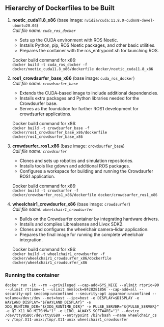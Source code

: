 ## Hierarchy of Dockerfiles to be Built

1. **noetic_cuda11.8_x86** (base image: `nvidia/cuda:11.8.0-cudnn8-devel-ubuntu20.04`)  
   *Call file name: `cuda_ros_docker`*  
   - Sets up the CUDA environment with ROS Noetic.
   - Installs Python, pip, ROS Noetic packages, and other basic utilities.
   - Prepares the container with the ros_entrypoint.sh for launching ROS.
   
   Docker build command for x86:  
   `docker build -t cuda_ros_docker -f docker/noetic_cuda11.8_x86/dockerfile docker/noetic_cuda11.8_x86`

3. **ros1_crowdsurfer_base_x86** (base image: `cuda_ros_docker`)  
   *Call file name: `crowdsurfer_base`*  
   - Extends the CUDA-based image to include additional dependencies.
   - Installs extra packages and Python libraries needed for the Crowdsurfer base.
   - Serves as the foundation for further ROS1 development for crowdsurfer applications.
   
   Docker build command for x86:  
   `docker build -t crowdsurfer_base -f docker/ros1_crowdsurfer_base_x86/dockerfile docker/ros1_crowdsurfer_base_x86`

4. **crowdsurfer_ros1_x86** (base image: `crowdsurfer_base`)  
   *Call file name: `crowdsurfer`*  
   - Clones and sets up robotics and simulation repositories.
   - Installs tools like gdown and additional ROS packages.
   - Configures a workspace for building and running the Crowdsurfer ROS1 application.
   
   Docker build command for x86:  
   `docker build -t crowdsurfer -f docker/crowdsurfer_ros1_x86/dockerfile docker/crowdsurfer_ros1_x86`

5. **wheelchair1_crowdsurfer_x86** (base image: `crowdsurfer`)  
   *Call file name: `wheelchair1_crowdsurfer`*  
   - Builds on the Crowdsurfer container by integrating hardware drivers.
   - Installs and compiles Librealsense and Livox SDK2.
   - Clones and configures the wheelchair camera–lidar application.
   - Prepares the final image for running the complete wheelchair integration.
   
   Docker build command for x86:  
   `docker build -t wheelchair1_crowdsurfer -f docker/wheelchair1_crowdsurfer_x86/dockerfile docker/wheelchair1_crowdsurfer_x86`

### Running the container
```
docker run -it --rm --privileged --cap-add=SYS_NICE --ulimit rtprio=99 --ulimit rttime=-1 --ulimit memlock=8428281856 --cap-add=all --security-opt seccomp:unconfined --security-opt apparmor:unconfined --volume=/dev:/dev --net=host --ipc=host -e DISPLAY=$DISPLAY -e WAYLAND_DISPLAY="${WAYLAND_DISPLAY}" -e XDG_RUNTIME_DIR="${XDG_RUNTIME_DIR}" -e PULSE_SERVER="${PULSE_SERVER}" -e QT_X11_NO_MITSHM="1" -e LIBGL_ALWAYS_SOFTWARE="1" --device /dev/ttyUSB0:/dev/ttyUSB0 --entrypoint /bin/bash --name wheelchair_cs -v /tmp/.X11-unix:/tmp/.X11-unix wheelchair1_crowdsurfer
```
